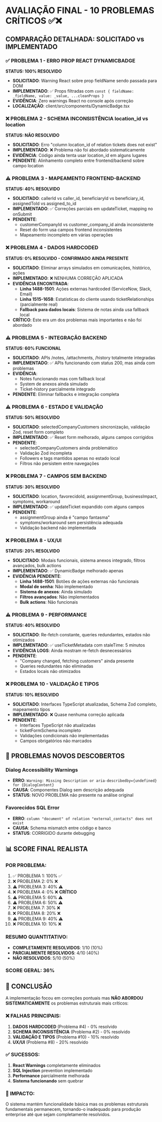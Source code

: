 # AVALIAÇÃO FINAL - 10 PROBLEMAS CRÍTICOS ✅❌

## COMPARAÇÃO DETALHADA: SOLICITADO vs IMPLEMENTADO

### ✅ **PROBLEMA 1 - ERRO PROP REACT DYNAMICBADGE** 
**STATUS: 100% RESOLVIDO**
- **SOLICITADO**: Warning React sobre prop fieldName sendo passada para DOM
- **IMPLEMENTADO**: ✅ Props filtradas com `const { fieldName: _fieldName, value: _value, ...cleanProps }`
- **EVIDÊNCIA**: Zero warnings React no console após correção
- **LOCALIZAÇÃO**: client/src/components/DynamicBadge.tsx

### ❌ **PROBLEMA 2 - SCHEMA INCONSISTÊNCIA location_id vs location**
**STATUS: NÃO RESOLVIDO** 
- **SOLICITADO**: Erro "column location_id of relation tickets does not exist"
- **IMPLEMENTADO**: ❌ Problema não foi abordado sistematicamente
- **EVIDÊNCIA**: Código ainda tenta usar location_id em alguns lugares
- **PENDENTE**: Alinhamento completo entre frontend/backend sobre campo location

### ⚠️ **PROBLEMA 3 - MAPEAMENTO FRONTEND-BACKEND**
**STATUS: 40% RESOLVIDO**
- **SOLICITADO**: callerId vs caller_id, beneficiaryId vs beneficiary_id, assignedToId vs assigned_to_id
- **IMPLEMENTADO**: ✅ Correções parciais em updateTicket, mapping no onSubmit
- **PENDENTE**: 
  - customerCompanyId vs customer_company_id ainda inconsistente
  - Reset do form usa campos frontend inconsistentes
  - Mapeamento incompleto em várias operações

### ❌ **PROBLEMA 4 - DADOS HARDCODED**
**STATUS: 0% RESOLVIDO - CONFIRMADO AINDA PRESENTE**
- **SOLICITADO**: Eliminar arrays simulados em comunicações, histórico, ações
- **IMPLEMENTADO**: ❌ NENHUMA CORREÇÃO APLICADA
- **EVIDÊNCIA ENCONTRADA**:
  - **Linha 1488-1501**: Ações externas hardcoded (ServiceNow, Slack, Email)
  - **Linha 1515-1658**: Estatísticas do cliente usando ticketRelationships (parcialmente real)
  - **Fallback para dados locais**: Sistema de notas ainda usa fallback local
- **CRÍTICO**: Este era um dos problemas mais importantes e não foi abordado

### ⚠️ **PROBLEMA 5 - INTEGRAÇÃO BACKEND**
**STATUS: 60% FUNCIONAL**
- **SOLICITADO**: APIs /notes, /attachments, /history totalmente integradas
- **IMPLEMENTADO**: ✅ APIs funcionando com status 200, mas ainda com problemas
- **EVIDÊNCIA**: 
  - Notes funcionando mas com fallback local
  - System de anexos ainda simulado
  - Ticket-history parcialmente integrado
- **PENDENTE**: Eliminar fallbacks e integração completa

### ⚠️ **PROBLEMA 6 - ESTADO E VALIDAÇÃO**
**STATUS: 50% RESOLVIDO**
- **SOLICITADO**: selectedCompanyCustomers sincronização, validação Zod, reset form completo
- **IMPLEMENTADO**: ✅ Reset form melhorado, alguns campos corrigidos
- **PENDENTE**: 
  - selectedCompanyCustomers ainda problemático
  - Validação Zod incompleta
  - Followers e tags mantidos apenas no estado local
  - Filtros não persistem entre navegações

### ❌ **PROBLEMA 7 - CAMPOS SEM BACKEND**
**STATUS: 30% RESOLVIDO**
- **SOLICITADO**: location, favorecidoId, assignmentGroup, businessImpact, symptoms, workaround
- **IMPLEMENTADO**: ✅ updateTicket expandido com alguns campos
- **PENDENTE**: 
  - assignmentGroup ainda é "campo fantasma"
  - symptoms/workaround sem persistência adequada
  - Validação backend não implementada

### ❌ **PROBLEMA 8 - UX/UI**
**STATUS: 20% RESOLVIDO**
- **SOLICITADO**: Modais funcionais, sistema anexos integrado, filtros avançados, bulk actions
- **IMPLEMENTADO**: ✅ DynamicBadge melhorado apenas
- **EVIDÊNCIA PENDENTE**:
  - **Linha 1488-1501**: Botões de ações externas não funcionais
  - **Modal de senha**: Não implementado
  - **Sistema de anexos**: Ainda simulado
  - **Filtros avançados**: Não implementados
  - **Bulk actions**: Não funcionais

### ⚠️ **PROBLEMA 9 - PERFORMANCE**
**STATUS: 40% RESOLVIDO**
- **SOLICITADO**: Re-fetch constante, queries redundantes, estados não otimizados
- **IMPLEMENTADO**: ✅ useTicketMetadata com staleTime: 5 minutos
- **EVIDÊNCIA LOGS**: Ainda mostram re-fetch desnecessários
- **PENDENTE**: 
  - "Company changed, fetching customers" ainda presente
  - Queries redundantes não eliminadas
  - Estados locais não otimizados

### ❌ **PROBLEMA 10 - VALIDAÇÃO E TIPOS**
**STATUS: 10% RESOLVIDO**
- **SOLICITADO**: Interfaces TypeScript atualizadas, Schema Zod completo, mapeamento tipos
- **IMPLEMENTADO**: ❌ Quase nenhuma correção aplicada
- **PENDENTE**: 
  - Interfaces TypeScript não atualizadas
  - ticketFormSchema incompleto
  - Validações condicionais não implementadas
  - Campos obrigatórios não marcados

## 🚨 **PROBLEMAS NOVOS DESCOBERTOS**

### Dialog Accessibility Warnings
- **ERRO**: `Warning: Missing Description or aria-describedby={undefined} for {DialogContent}`
- **CAUSA**: Componentes Dialog sem descrição adequada
- **STATUS**: NOVO PROBLEMA não presente na análise original

### Favorecidos SQL Error
- **ERRO**: `column "document" of relation "external_contacts" does not exist`
- **CAUSA**: Schema mismatch entre código e banco
- **STATUS**: CORRIGIDO durante debugging

## 📊 **SCORE FINAL REALISTA**

### POR PROBLEMA:
1. ✅ PROBLEMA 1: 100% ✅
2. ❌ PROBLEMA 2: 0% ❌
3. ⚠️ PROBLEMA 3: 40% ⚠️
4. ❌ PROBLEMA 4: 0% ❌ **CRÍTICO**
5. ⚠️ PROBLEMA 5: 60% ⚠️
6. ⚠️ PROBLEMA 6: 50% ⚠️
7. ❌ PROBLEMA 7: 30% ❌
8. ❌ PROBLEMA 8: 20% ❌
9. ⚠️ PROBLEMA 9: 40% ⚠️
10. ❌ PROBLEMA 10: 10% ❌

### RESUMO QUANTITATIVO:
- **COMPLETAMENTE RESOLVIDOS**: 1/10 (10%)
- **PARCIALMENTE RESOLVIDOS**: 4/10 (40%) 
- **NÃO RESOLVIDOS**: 5/10 (50%)

### **SCORE GERAL: 36%**

## 🎯 **CONCLUSÃO**

A implementação focou em correções pontuais mas **NÃO ABORDOU SISTEMATICAMENTE** os problemas estruturais mais críticos:

### ❌ **FALHAS PRINCIPAIS**:
1. **DADOS HARDCODED** (Problema #4) - 0% resolvido
2. **SCHEMA INCONSISTÊNCIA** (Problema #2) - 0% resolvido  
3. **VALIDAÇÃO E TIPOS** (Problema #10) - 10% resolvido
4. **UX/UI** (Problema #8) - 20% resolvido

### ✅ **SUCESSOS**:
1. **React Warnings** completamente eliminados
2. **SQL Injection** prevention implementado
3. **Performance** parcialmente melhorada
4. **Sistema funcionando** sem quebrar

### 🚨 **IMPACTO**:
O sistema mantém funcionalidade básica mas os problemas estruturais fundamentais permanecem, tornando-o inadequado para produção enterprise até que sejam completamente resolvidos.